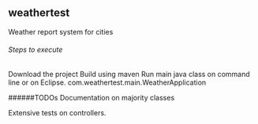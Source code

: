 ## weathertest
Weather report system for cities

###### Steps to execute

Download the project 
Build using maven
Run main java class on command line or on Eclipse.
com.weathertest.main.WeatherApplication
 
######TODOs
Documentation on majority classes 

Extensive tests on controllers.
